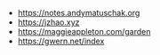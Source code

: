 - https://notes.andymatuschak.org
- https://jzhao.xyz
- https://maggieappleton.com/garden
- https://gwern.net/index